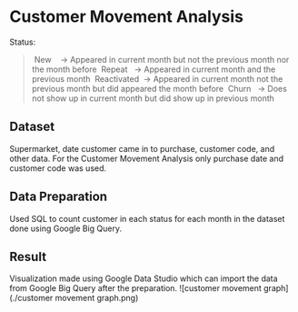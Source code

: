 # Customer Movement Analysis 

Status:
> &nbsp;New&nbsp;&nbsp;&nbsp;&nbsp;-> Appeared in current month but not the previous month nor the month before
> &nbsp;Repeat&nbsp;&nbsp;&nbsp;-> Appeared in current month and the previous month
> &nbsp;Reactivated&nbsp;&nbsp;-> Appeared in current month not the previous month but did appeared the month before
> &nbsp;Churn&nbsp;&nbsp;&nbsp;-> Does not show up in current month but did show up in previous month 

## Dataset
Supermarket, date customer came in to purchase, customer code, and other data. 
For the Customer Movement Analysis only purchase date and customer code was used.

## Data Preparation
Used SQL to count customer in each status for each month in the dataset done using Google Big Query.

## Result
Visualization made using Google Data Studio which can import the data from Google Big Query after the preparation.
![customer movement graph] (./customer movement graph.png)